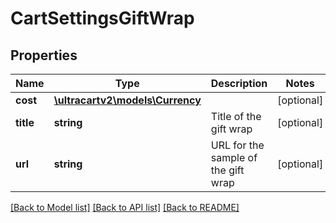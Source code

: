 # CartSettingsGiftWrap

## Properties
Name | Type | Description | Notes
------------ | ------------- | ------------- | -------------
**cost** | [**\ultracartv2\models\Currency**](Currency.md) |  | [optional] 
**title** | **string** | Title of the gift wrap | [optional] 
**url** | **string** | URL for the sample of the gift wrap | [optional] 

[[Back to Model list]](../README.md#documentation-for-models) [[Back to API list]](../README.md#documentation-for-api-endpoints) [[Back to README]](../README.md)


